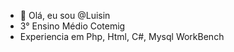 - 👋 Olá, eu sou @Luisin
- 3° Ensino Médio Cotemig
-  Experiencia em Php, Html, C#, Mysql WorkBench
<!---
AlunoAfricano/AlunoAfricano is a ✨ special ✨ repository because its `README.md` (this file) appears on your GitHub profile.
You can click the Preview link to take a look at your changes.
--->
